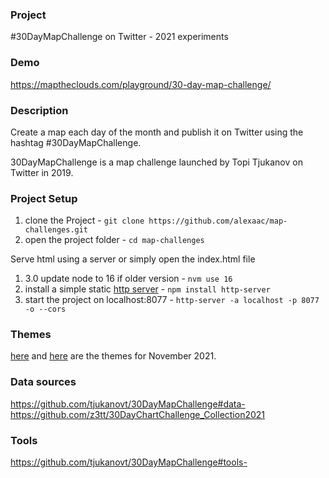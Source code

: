 ### Project

#30DayMapChallenge on Twitter - 2021 experiments

### Demo

https://maptheclouds.com/playground/30-day-map-challenge/

### Description

Create a map each day of the month and publish it on Twitter using the hashtag #30DayMapChallenge.

30DayMapChallenge is a map challenge launched by Topi Tjukanov on Twitter in 2019.

### Project Setup

1. clone the Project - `git clone https://github.com/alexaac/map-challenges.git`
2. open the project folder - `cd map-challenges`

Serve html using a server or simply open the index.html file

1. 3.0 update node to 16 if older version - `nvm use 16`
2. install a simple static [http server](https://github.com/http-party/http-server) - `npm install http-server`
3. start the project on localhost:8077 - `http-server -a localhost -p 8077 -o --cors`

### Themes

[here](https://twitter.com/tjukanov/status/1187713840550744066) and [here](https://github.com/tjukanovt/30DayMapChallenge#themes-) are the themes for November 2021.

### Data sources

https://github.com/tjukanovt/30DayMapChallenge#data-
https://github.com/z3tt/30DayChartChallenge_Collection2021

### Tools

https://github.com/tjukanovt/30DayMapChallenge#tools-
